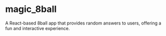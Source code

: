 # magic_8ball
A React-based 8ball app that provides random answers to users, offering a fun and interactive experience.
